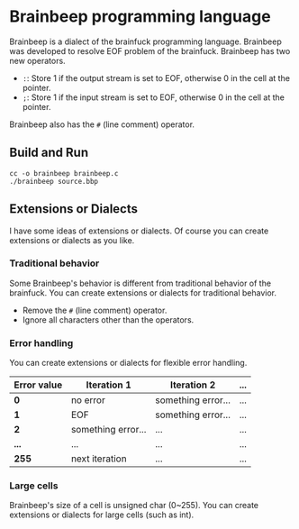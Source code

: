 # Brainbeep programming language

Brainbeep is a dialect of the brainfuck programming language. Brainbeep was developed to resolve EOF problem of the brainfuck. Brainbeep has two new operators.

- `:`: Store 1 if the output stream is set to EOF, otherwise 0 in the cell at the pointer.
- `;`: Store 1 if the input stream is set to EOF, otherwise 0 in the cell at the pointer.

Brainbeep also has the `#` (line comment) operator.

## Build and Run

```
cc -o brainbeep brainbeep.c
./brainbeep source.bbp
```

## Extensions or Dialects

I have some ideas of extensions or dialects. Of course you can create extensions or dialects as you like.

### Traditional behavior

Some Brainbeep's behavior is different from traditional behavior of the brainfuck. You can create extensions or dialects for traditional behavior.

- Remove the `#` (line comment) operator.
- Ignore all characters other than the operators.

### Error handling

You can create extensions or dialects for flexible error handling.

| **Error value** | **Iteration 1**    | **Iteration 2**    | **...** |
| --------------- | ------------------ | ------------------ | ------- |
| **0**           | no error           | something error... | ...     |
| **1**           | EOF                | something error... | ...     |
| **2**           | something error... | ...                | ...     |
| **...**         | ...                | ...                | ...     |
| **255**         | next iteration     | ...                | ...     |

### Large cells

Brainbeep's size of a cell is unsigned char (0\~255). You can create extensions or dialects for large cells (such as int).
